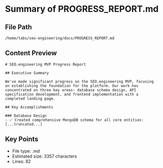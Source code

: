 # Summary of PROGRESS_REPORT.md
  
## File Path
`/home/tabs/seo-engineering/docs/PROGRESS_REPORT.md`

## Content Preview
```
# SEO.engineering MVP Progress Report

## Executive Summary

We've made significant progress on the SEO.engineering MVP, focusing on establishing the foundation for the platform. Our work has concentrated on three key areas: database schema design, API specification development, and frontend implementation with a completed landing page.

## Key Accomplishments

### Database Design
- ✅ Created comprehensive MongoDB schema for all core entities:
[...truncated...]
```

## Key Points
- File type: .md
- Estimated size: 3357 characters
- Lines: 82
